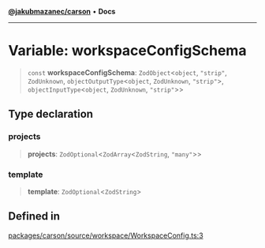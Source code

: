 [**@jakubmazanec/carson**](../README.md) • **Docs**

---

# Variable: workspaceConfigSchema

> `const` **workspaceConfigSchema**: `ZodObject`\<`object`, `"strip"`, `ZodUnknown`,
> `objectOutputType`\<`object`, `ZodUnknown`, `"strip"`\>, `objectInputType`\<`object`,
> `ZodUnknown`, `"strip"`\>\>

## Type declaration

### projects

> **projects**: `ZodOptional`\<`ZodArray`\<`ZodString`, `"many"`\>\>

### template

> **template**: `ZodOptional`\<`ZodString`\>

## Defined in

[packages/carson/source/workspace/WorkspaceConfig.ts:3](https://github.com/jakubmazanec/tools/blob/d628f137f5fc7b1bea261e1e59d468d8339ed884/packages/carson/source/workspace/WorkspaceConfig.ts#L3)
